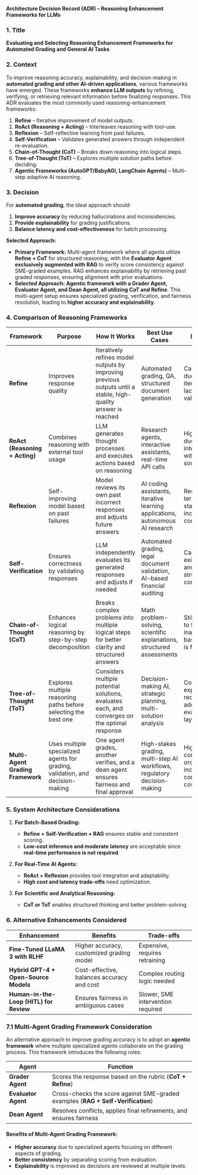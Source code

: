 **Architecture Decision Record (ADR) – Reasoning Enhancement Frameworks for LLMs**

### **1. Title**
**Evaluating and Selecting Reasoning Enhancement Frameworks for Automated Grading and General AI Tasks**

### **2. Context**

To improve reasoning accuracy, explainability, and decision-making in **automated grading and other AI-driven applications**, various frameworks have emerged. These frameworks **enhance LLM outputs** by refining, verifying, or retrieving relevant information before finalizing responses. This ADR evaluates the most commonly used reasoning-enhancement frameworks:

1. **Refine** – Iterative improvement of model outputs.
2. **ReAct (Reasoning + Acting)** – Interleaves reasoning with tool-use.
3. **Reflexion** – Self-reflective learning from past failures.
4. **Self-Verification** – Validates generated answers through independent re-evaluation.
5. **Chain-of-Thought (CoT)** – Breaks down reasoning into logical steps.
6. **Tree-of-Thought (ToT)** – Explores multiple solution paths before deciding.
7. **Agentic Frameworks (AutoGPT/BabyAGI, LangChain Agents)** – Multi-step adaptive AI reasoning.

### **3. Decision**

For **automated grading**, the ideal approach should:
1. **Improve accuracy** by reducing hallucinations and inconsistencies.
2. **Provide explainability** for grading justifications.
3. **Balance latency and cost-effectiveness** for batch processing.

**Selected Approach:**
- **Primary Framework:** Multi-agent framework where all agents utilize **Refine + CoT** for structured reasoning, with the **Evaluator Agent exclusively augmented with RAG** to verify score consistency against SME-graded examples. RAG enhances explainability by retrieving past graded responses, ensuring alignment with prior evaluations.
- **Selected Approach:** **Agentic framework with a Grader Agent, Evaluator Agent, and Dean Agent, all utilizing CoT and Refine**. This multi-agent setup ensures specialized grading, verification, and fairness resolution, leading to **higher accuracy and explainability**.

### **4. Comparison of Reasoning Frameworks**

| Framework | Purpose | How It Works | Best Use Cases | Limitations |
|-----------|---------|-------------|---------------|-------------|
| **Refine** | Improves response quality | Iteratively refines model outputs by improving previous outputs until a stable, high-quality answer is reached | Automated grading, QA, structured document generation | Can be slow due to multiple iterations and lacks external validation |
| **ReAct (Reasoning + Acting)** | Combines reasoning with external tool usage | LLM generates thought processes and executes actions based on reasoning | Research agents, interactive assistants, real-time API calls | High latency due to multiple interactions with external sources |
| **Reflexion** | Self-improving model based on past failures | Model reviews its own past incorrect responses and adjusts future answers | AI coding assistants, iterative learning applications, autonomous AI research | Requires long-term memory or state-tracking, increasing complexity |
| **Self-Verification** | Ensures correctness by validating responses | LLM independently evaluates its generated responses and adjusts if needed | Automated grading, legal document validation, AI-based financial auditing | Can reinforce existing biases and may struggle with conflicting logic |
| **Chain-of-Thought (CoT)** | Enhances logical reasoning by step-by-step decomposition | Breaks complex problems into multiple logical steps for better clarity and structured answers | Math problem-solving, scientific explanations, structured assessments | Still susceptible to factual inaccuracies if base reasoning is flawed |
| **Tree-of-Thought (ToT)** | Explores multiple reasoning paths before selecting the best one | Considers multiple potential solutions, evaluates each, and converges on the optimal response | Decision-making AI, strategic planning, multi-solution analysis | Computationally expensive and requires additional evaluation layers |
| **Multi-Agent Grading Framework** | Uses multiple specialized agents for grading, validation, and decision-making | One agent grades, another verifies, and a dean agent ensures fairness and final approval | High-stakes grading, multi-step AI workflows, regulatory decision-making | High latency, complex orchestration, increased computational cost |

### **5. System Architecture Considerations**

1. **For Batch-Based Grading:**
   - **Refine + Self-Verification + RAG** ensures stable and consistent scoring.
   - **Low-cost inference and moderate latency** are acceptable since **real-time performance is not required**.

2. **For Real-Time AI Agents:**
   - **ReAct + Reflexion** provides tool integration and adaptability.
   - **High cost and latency trade-offs** need optimization.

3. **For Scientific and Analytical Reasoning:**
   - **CoT or ToT** enables structured thinking and better problem-solving.

### **6. Alternative Enhancements Considered**

| Enhancement | Benefits | Trade-offs |
|-------------|----------|-------------|
| **Fine-Tuned LLaMA 3 with RLHF** | Higher accuracy, customized grading model | Expensive, requires retraining |
| **Hybrid GPT-4 + Open-Source Models** | Cost-effective, balances accuracy and cost | Complex routing logic needed |
| **Human-in-the-Loop (HITL) for Review** | Ensures fairness in ambiguous cases | Slower, SME intervention required |

### **7.1 Multi-Agent Grading Framework Consideration**

An alternative approach to improve grading accuracy is to adopt an **agentic framework** where multiple specialized agents collaborate on the grading process. This framework introduces the following roles:

| **Agent**  | **Function** |
|------------|-------------|
| **Grader Agent** | Scores the response based on the rubric (**CoT + Refine**) |
| **Evaluator Agent** | Cross-checks the score against SME-graded examples (**RAG + Self-Verification**) |
| **Dean Agent** | Resolves conflicts, applies final refinements, and ensures fairness |

#### **Benefits of Multi-Agent Grading Framework:**
- **Higher accuracy** due to specialized agents focusing on different aspects of grading.
- **Better consistency** by separating scoring from evaluation.
- **Explainability** is improved as decisions are reviewed at multiple levels.

